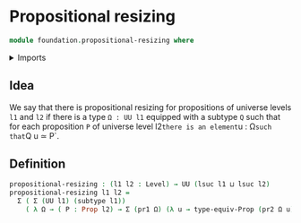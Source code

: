 # Propositional resizing

```agda
module foundation.propositional-resizing where
```

<details><summary>Imports</summary>

```agda
open import foundation.dependent-pair-types
open import foundation.equivalences
open import foundation.propositions
open import foundation.subtypes
open import foundation.universe-levels
```

</details>

## Idea

We say that there is propositional resizing for propositions of universe levels `l1` and `l2` if there is a type `Ω : UU l1` equipped with a subtype `Q` such that for each proposition `P` of universe level l2` there is an element `u : Ω` such that `Q u ≃ P`.

## Definition

```agda
propositional-resizing : (l1 l2 : Level) → UU (lsuc l1 ⊔ lsuc l2)
propositional-resizing l1 l2 =
  Σ ( Σ (UU l1) (subtype l1))
    ( λ Ω → ( P : Prop l2) → Σ (pr1 Ω) (λ u → type-equiv-Prop (pr2 Ω u) P))
```
